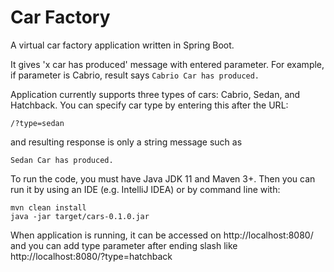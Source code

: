 # Car Factory

A virtual car factory application written in Spring Boot.

It gives 'x car has produced' message with entered parameter. For example, if parameter is Cabrio, result says `Cabrio Car has produced.`

Application currently supports three types of cars: Cabrio, Sedan, and Hatchback. You can specify car type by entering this after the URL:

```
/?type=sedan
```

and resulting response is only a string message such as 

```
Sedan Car has produced.
```

To run the code, you must have Java JDK 11 and Maven 3+. Then you can run it by using an IDE (e.g. IntelliJ IDEA) or by command line with:

```
mvn clean install
java -jar target/cars-0.1.0.jar
```

When application is running, it can be accessed on http://localhost:8080/ and you can add type parameter after ending slash like http://localhost:8080/?type=hatchback
